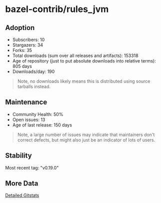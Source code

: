 # bazel-contrib/rules_jvm

## Adoption

- Subscribers: 10
- Stargazers: 34
- Forks: 35
- Total downloads (sum over all releases and artifacts): 153318
- Age of repository (just to put absolute downloads into relative terms): 805 days
- Downloads/day: 190

> Note, no downloads likely means this is distributed using source tarballs instead.

## Maintenance

- Community Health: 50%
- Open issues: 13
- Age of last release: 150 days

> Note, a large number of issues may indicate that maintainers don't correct defects, but might also
> just be an indicator of lots of users.

## Stability

Most recent tag: "v0.19.0"

## More Data

[Detailed Gitstats](/bazel-catalog/gitstats/bazel-contrib/rules_jvm)

